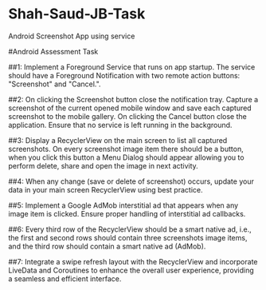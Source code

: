 # Shah-Saud-JB-Task
 Android Screenshot App using service


#Android Assessment Task 

##1: Implement a Foreground Service that runs on app startup. The service should 
have a Foreground Notification with two remote action buttons: "Screenshot" 
and "Cancel.". 

##2: On clicking the Screenshot button close the notification tray. Capture a 
screenshot of the current opened mobile window and save each captured 
screenshot to the mobile gallery. On clicking the Cancel button close the 
application. Ensure that no service is left running in the background. 

##3: Display a RecyclerView on the main screen to list all captured screenshots. On 
every screenshot image item there should be a button, when you click this button 
a Menu Dialog should appear allowing you to perform delete, share and open the 
image in next activity. 

##4: When any change (save or delete of screenshot) occurs, update your data in 
your main screen RecyclerView using best practice. 

##5: Implement a Google AdMob interstitial ad that appears when any image item 
is clicked. Ensure proper handling of interstitial ad callbacks. 

##6: Every third row of the RecyclerView should be a smart native ad, i.e., the first 
and second rows should contain three screenshots image items, and the third row 
should contain a smart native ad (AdMob). 

##7: Integrate a swipe refresh layout with the RecyclerView and incorporate 
LiveData and Coroutines to enhance the overall user experience, providing a 
seamless and efficient interface.
